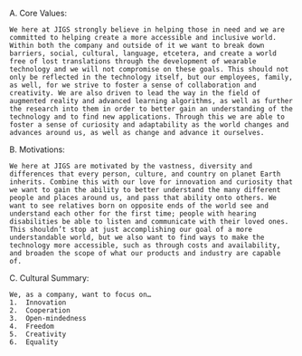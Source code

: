 A. Core Values:

	We here at JIGS strongly believe in helping those in need and we are committed to helping create a more accessible and inclusive world. Within both the company and outside of it we want to break down barriers, social, cultural, language, etcetera, and create a world free of lost translations through the development of wearable technology and we will not compromise on these goals. This should not only be reflected in the technology itself, but our employees, family, as well, for we strive to foster a sense of collaboration and creativity. We are also driven to lead the way in the field of augmented reality and advanced learning algorithms, as well as further the research into them in order to better gain an understanding of the technology and to find new applications. Through this we are able to foster a sense of curiosity and adaptability as the world changes and advances around us, as well as change and advance it ourselves.

B. Motivations:

	We here at JIGS are motivated by the vastness, diversity and differences that every person, culture, and country on planet Earth inherits. Combine this with our love for innovation and curiosity that we want to gain the ability to better understand the many different people and places around us, and pass that ability onto others. We want to see relatives born on opposite ends of the world see and understand each other for the first time; people with hearing disabilities be able to listen and communicate with their loved ones. This shouldn’t stop at just accomplishing our goal of a more understandable world, but we also want to find ways to make the technology more accessible, such as through costs and availability, and broaden the scope of what our products and industry are capable of.

C. Cultural Summary:

	We, as a company, want to focus on…
	1.	Innovation
	2.	Cooperation
	3.	Open-mindedness
	4.	Freedom
	5.	Creativity
	6.	Equality
